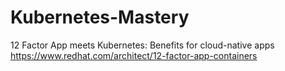 # Kubernetes-Mastery

12 Factor App meets Kubernetes: Benefits for cloud-native apps
https://www.redhat.com/architect/12-factor-app-containers